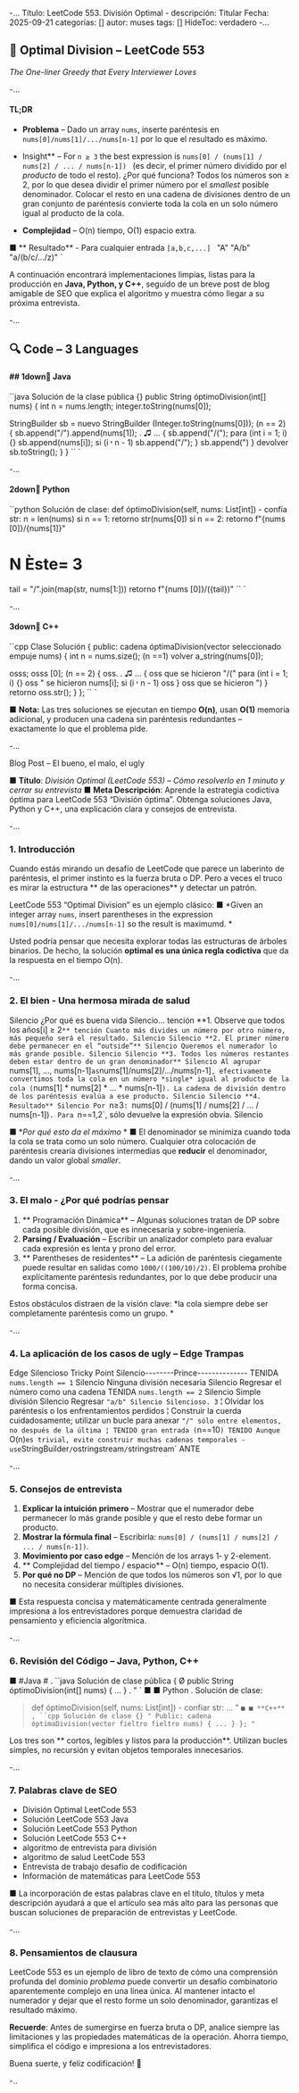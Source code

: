 -...
Título: LeetCode 553. División Optimal -
descripción: Titular
Fecha: 2025-09-21
categorías: []
autor: muses
tags: []
HideToc: verdadero
-...
## 🚀 Optimal Division – LeetCode 553
*The One-liner Greedy that Every Interviewer Loves*

-...

#### TL;DR
- **Problema** – Dado un array `nums`, inserte paréntesis en `nums[0]/nums[1]/.../nums[n‐1]` por lo que el resultado es máximo.
* Insight** – For `n ≥ 3` the best expression is
`nums[0] / (nums[1] / nums[2] / ... / nums[n‐1]) `
(es decir, el primer número dividido por el *producto* de todo el resto).
¿Por qué funciona? Todos los números son ≥ 2, por lo que desea dividir el primer número por el *smallest* posible denominador.
Colocar el resto en una cadena de divisiones dentro de un gran conjunto de paréntesis convierte toda la cola en un solo número igual al producto de la cola.
- **Complejidad** – O(n) tiempo, O(1) espacio extra.

■ ** Resultado** - Para cualquier entrada `[a,b,c,...] `
"A"
"A/b"
"a/(b/c/.../z)" `

A continuación encontrará implementaciones limpias, listas para la producción en **Java, Python, y C++**, seguido de un breve post de blog amigable de SEO que explica el algoritmo y muestra cómo llegar a su próxima entrevista.

-...

## 🔍 Code – 3 Languages

#### ## 1down⃣ Java

``java
Solución de la clase pública {}
public String óptimoDivision(int[] nums) {
int n = nums.length;
integer.toString(nums[0]);

StringBuilder sb = nuevo StringBuilder (Integer.toString(nums[0]));
(n == 2) {
sb.append("/").append(nums[1]);
. ♫ ... {
sb.append("/(");
para (int i = 1; i) {}
sb.append(nums[i]);
si (i י n - 1) sb.append("/");
}
sb.append(")
}
devolver sb.toString();
}
}
`` `

-...

#### 2down⃣ Python

``python
Solución de clase:
def óptimoDivision(self, nums: List[int]) - confía str:
n = len(nums)
si n == 1:
retorno str(nums[0])
si n == 2:
retorno f"{nums [0]}/{nums[1]}"
# N Èste= 3
tail = "/".join(map(str, nums[1:]))
retorno f"{nums [0]}/({tail})"
`` `

-...

#### 3down⃣ C++

``cpp
Clase Solución {
public:
cadena óptimaDivision(vector seleccionado empuje nums) {
int n = nums.size();
(n ==1) volver a_string(nums[0]);

osss;
osss [0];
(n == 2) {
oss.
. ♫ ... {
oss que se hicieron "/("
para (int i = 1; i) {}
oss " se hicieron nums[i];
si (i י n - 1) oss
}
oss que se hicieron ")
}
retorno oss.str();
}
};
`` `

■ **Nota:** Las tres soluciones se ejecutan en tiempo **O(n)**, usan **O(1)** memoria adicional, y producen una cadena sin paréntesis redundantes – exactamente lo que el problema pide.

-...

Blog Post – El bueno, el malo, el ugly

■ **Título**: *División Optimal (LeetCode 553) – Cómo resolverlo en 1 minuto y cerrar su entrevista*
■ **Meta Descripción**: Aprende la estrategia codictiva óptima para LeetCode 553 “División óptima”. Obtenga soluciones Java, Python y C++, una explicación clara y consejos de entrevista.

-...

### 1. Introducción

Cuando estás mirando un desafío de LeetCode que parece un laberinto de paréntesis, el primer instinto es la fuerza bruta o DP. Pero a veces el truco es mirar la estructura ** de las operaciones** y detectar un patrón.

LeetCode 553 “Optimal Division” es un ejemplo clásico:
■ *Given an integer array `nums`, insert parentheses in the expression `nums[0]/nums[1]/.../nums[n‐1]` so the result is maximumd. *

Usted podría pensar que necesita explorar todas las estructuras de árboles binarios. De hecho, la solución **optimal es una única regla codictiva** que da la respuesta en el tiempo O(n).

-...

### 2. El bien - Una hermosa mirada de salud

Silencio ¿Por qué es buena vida
Silencio...
tención **1. Observe que todos los años[i] ≥ 2`** tención Cuanto más divides un número por otro número, más pequeño será el resultado. Silencio
Silencio **2. El primer número debe permanecer en el “outside”** Silencio Queremos el numerador lo más grande posible. Silencio
Silencio **3. Todos los números restantes deben estar dentro de un gran denominador** Silencio Al agrupar `nums[1], ..., nums[n-1]` as `nums[1]/nums[2]/.../nums[n-1]`, efectivamente convertimos toda la cola en un número *single* igual al producto de la cola (`nums[1] * nums[2] * ... * nums[n-1]`). La cadena de división dentro de los paréntesis evalúa a ese producto. Silencio
Silencio **4. Resultado** Silencio Por `n≥3`: `nums[0] / (nums[1] / nums[2] / ... / nums[n-1])`. Para `n==1,2`, sólo devuelve la expresión obvia. Silencio

■ **Por qué esto da el máximo* *
■ El denominador se minimiza cuando toda la cola se trata como un solo número. Cualquier otra colocación de paréntesis crearía divisiones intermedias que **reducir** el denominador, dando un valor global *smaller*.

-...

### 3. El malo - ¿Por qué podrías pensar

1. ** Programación Dinámica** – Algunas soluciones tratan de DP sobre cada posible división, que es innecesaria y sobre-ingeniería.
2. **Parsing / Evaluación** – Escribir un analizador completo para evaluar cada expresión es lenta y prono del error.
3. ** Parentheses de residentes** – La adición de paréntesis ciegamente puede resultar en salidas como `1000/((100/10)/2)`. El problema prohíbe explícitamente paréntesis redundantes, por lo que debe producir una forma concisa.

Estos obstáculos distraen de la visión clave: *la cola siempre debe ser completamente paréntesis como un grupo. *

-...

### 4. La aplicación de los casos de ugly – Edge Trampas

Edge Silencioso Tricky Point
Silencio--------Prince--------------
TENIDA `nums.length == 1` Silencio Ninguna división necesaria Silencio Regresar el número como una cadena
TENIDA `nums.length == 2` Silencio Simple división Silencio Regresar `"a/b" Silencio
Silencioso. 3` ¦ Olvidar los paréntesis o los enfrentamientos perdidos ¦ Construir la cuerda cuidadosamente; utilizar un bucle para anexar `"/" sólo entre elementos, no después de la última ¦
TENIDO gran entrada (`n==10`) TENIDO Aunque `O(n)` es trivial, evite construir muchas cadenas temporales - use `StringBuilder`/`ostringstream`/`stringstream` ANTE

-...

### 5. Consejos de entrevista

1. **Explicar la intuición primero** – Mostrar que el numerador debe permanecer lo más grande posible y que el resto debe formar un producto.
2. **Mostrar la fórmula final** – Escribirla: `nums[0] / (nums[1] / nums[2] / ... / nums[n-1])`.
3. **Movimiento por caso edge** – Mención de los arrays 1‐ y 2-element.
4. ** Complejidad del tiempo / espacio** – O(n) tiempo, espacio O(1).
5. **Por qué no DP** – Mención de que todos los números son √1, por lo que no necesita considerar múltiples divisiones.

■ Esta respuesta concisa y matemáticamente centrada generalmente impresiona a los entrevistadores porque demuestra claridad de pensamiento y eficiencia algorítmica.

-...

### 6. Revisión del Código – Java, Python, C++

■ #Java #
. ``java
Solución de clase pública {
Ø public String óptimoDivision(int[] nums) { ... }
.
" `
■
■ Python
.
Solución de clase:
> def óptimoDivision(self, nums: List[int]) - confiar str: ...
" `
■
■ **C++**
, ``cpp
Solución de clase {}
" Public:
cadena óptimaDivision(vector fieltro fieltro nums) { ... }
};
" `

Los tres son ** cortos, legibles y listos para la producción**. Utilizan bucles simples, no recursión y evitan objetos temporales innecesarios.

-...

### 7. Palabras clave de SEO

- División Optimal LeetCode 553
- Solución LeetCode 553 Java
- Solución LeetCode 553 Python
- Solución LeetCode 553 C++
- algoritmo de entrevista para división
- algoritmo de salud LeetCode 553
- Entrevista de trabajo desafío de codificación
- Información de matemáticas para LeetCode 553

■ La incorporación de estas palabras clave en el título, títulos y meta descripción ayudará a que el artículo sea más alto para las personas que buscan soluciones de preparación de entrevistas y LeetCode.

-...

### 8. Pensamientos de clausura

LeetCode 553 es un ejemplo de libro de texto de cómo una comprensión profunda del dominio *problema* puede convertir un desafío combinatorio aparentemente complejo en una línea única. Al mantener intacto el numerador y dejar que el resto forme un solo denominador, garantizas el resultado máximo.

**Recuerde**: Antes de sumergirse en fuerza bruta o DP, analice siempre las limitaciones y las propiedades matemáticas de la operación. Ahorra tiempo, simplifica el código e impresiona a los entrevistadores.

Buena suerte, y feliz codificación! 🚀

-..